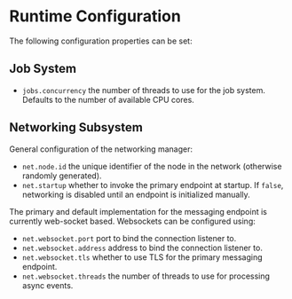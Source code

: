 # Runtime Configuration

The following configuration properties can be set:

## Job System

* `jobs.concurrency` the number of threads to use for the job system. Defaults to the number of available CPU cores.

## Networking Subsystem

General configuration of the networking manager:

* `net.node.id` the unique identifier of the node in the network (otherwise randomly generated).
* `net.startup` whether to invoke the primary endpoint at startup. If `false`, networking is disabled until an endpoint
  is initialized manually.

The primary and default implementation for the messaging endpoint is currently web-socket based. Websockets can be
configured using:

* `net.websocket.port` port to bind the connection listener to.
* `net.websocket.address` address to bind the connection listener to.
* `net.websocket.tls` whether to use TLS for the primary messaging endpoint.
* `net.websocket.threads` the number of threads to use for processing async events.